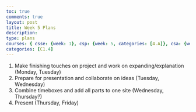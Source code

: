 ```yaml
---
toc: true
comments: true
layout: post
title: Week 5 Plans
description: 
type: plans
courses: { csse: {week: 1}, csp: {week: 5, categories: [4.A]}, csa: {week: 0} }
categories: [C1.4]
---
```


1. Make finishing touches on project and work on expanding/explanation (Monday, Tuesday)
2. Prepare for presentation and collaborate on ideas (Tuesday, Wednesday)
3. Combine timeboxes and add all parts to one site (Wednesday, Thursday?)
4. Present (Thursday, Friday)